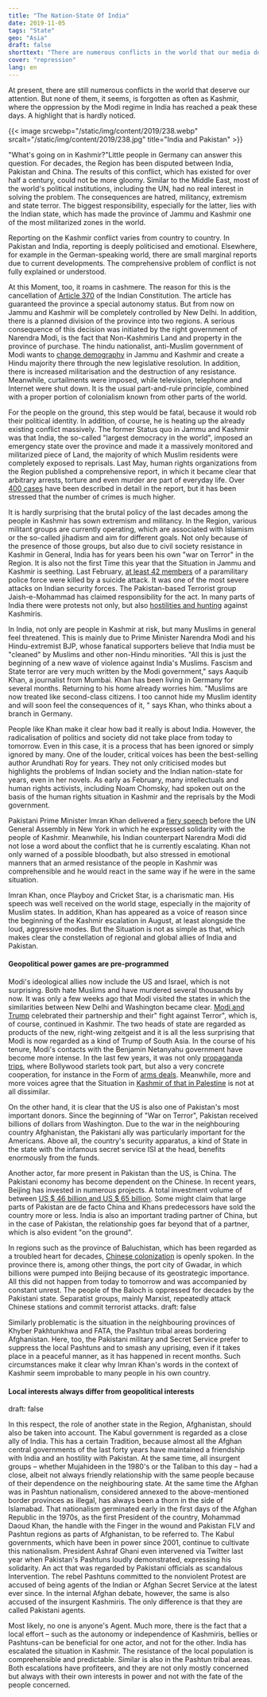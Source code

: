 ```yaml
---
title: "The Nation-State Of India"
date: 2019-11-05
tags: "State"
geo: "Asia"
draft: false
shorttext: "There are numerous conflicts in the world that our media do not pay attention to. This also includes India, a Nationalist wants to abolish minorities."
cover: "repression"
lang: en
---
```


At present, there are still numerous conflicts in the world that deserve our attention. But none of them, it seems, is forgotten as often as Kashmir, where the oppression by the Modi regime in India has reached a peak these days. A highlight that is hardly noticed.

{{< image srcwebp="/static/img/content/2019/238.webp" srcalt="/static/img/content/2019/238.jpg" title="India and Pakistan" >}}

"What's going on in Kashmir?"Little people in Germany can answer this question. For decades, the Region has been disputed between India, Pakistan and China. The results of this conflict, which has existed for over half a century, could not be more gloomy. Similar to the Middle East, most of the world's political institutions, including the UN, had no real interest in solving the problem. The consequences are hatred, militancy, extremism and state terror. The biggest responsibility, especially for the latter, lies with the Indian state, which has made the province of Jammu and Kashmir one of the most militarized zones in the world.

Reporting on the Kashmir conflict varies from country to country. In Pakistan and India, reporting is deeply politicised and emotional. Elsewhere, for example in the German-speaking world, there are small marginal reports due to current developments. The comprehensive problem of conflict is not fully explained or understood.

At this Moment, too, it roams in cashmere. The reason for this is the cancellation of [Article 370](https://edition.cnn.com/2019/08/05/asia/india-pakistan-kashmir-intl-hnk/index.html "Kashmir in lockdown as India reveals plan to change state's status") of the Indian Constitution. The article has guaranteed the province a special autonomy status. But from now on Jammu and Kashmir will be completely controlled by New Delhi. In addition, there is a planned division of the province into two regions. A serious consequence of this decision was initiated by the right government of Narendra Modi, is the fact that Non-Kashmiris Land and property in the province of purchase. The hindu nationalist, anti-Muslim government of Modi wants to [change demography](https://www.trtworld.com/opinion/and-kashmiris-shall-immediately-cease-to-exist-28778 "And Kashmiris shall immediately cease to exist") in Jammu and Kashmir and create a Hindu majority there through the new legislative resolution. In addition, there is increased militarisation and the destruction of any resistance. Meanwhile, curtailments were imposed, while television, telephone and Internet were shut down. It is the usual part-and-rule principle, combined with a proper portion of colonialism known from other parts of the world.

For the people on the ground, this step would be fatal, because it would rob their political identity. In addition, of course, he is heating up the already existing conflict massively. The former Status quo in Jammu and Kashmir was that India, the so-called "largest democracy in the world", imposed an emergency state over the province and made it a massively monitored and militarized piece of Land, the majority of which Muslim residents were completely exposed to reprisals. Last May, human rights organizations from the Region published a comprehensive report, in which it became clear that arbitrary arrests, torture and even murder are part of everyday life. Over [400 cases](https://theintercept.com/2019/05/26/india-kashmir-torture/ "THE INDIAN GOVERNMENT HAS SYSTEMATICALLY USED TORTURE TO CRUSH OPPOSITION IN KASHMIR, NEW REPORT FINDS") have been described in detail in the report, but it has been stressed that the number of crimes is much higher.

It is hardly surprising that the brutal policy of the last decades among the people in Kashmir has sown extremism and militancy. In the Region, various militant groups are currently operating, which are associated with Islamism or the so-called jihadism and aim for different goals. Not only because of the presence of those groups, but also due to civil society resistance in Kashmir in General, India has for years been his own "war on Terror" in the Region. It is also not the first Time this year that the Situation in Jammu and Kashmir is seething. Last February, [at least 42 members](https://www.aljazeera.com/news/2019/02/indian-security-forces-killed-kashmir-blast-reports-190214110644498.html "Kashmir suicide attack kills dozens of Indian security forces") of a paramilitary police force were killed by a suicide attack. It was one of the most severe attacks on Indian security forces. The Pakistan-based Terrorist group Jaish-e-Mohammad has claimed responsibility for the act. In many parts of India there were protests not only, but also [hostilities and hunting](https://www.aljazeera.com/news/2019/02/fear-grips-kashmiris-living-india-deadly-suicide-attack-190216150244206.html "Fear grips Kashmiris living in India after deadly suicide attack") against Kashmiris.

In India, not only are people in Kashmir at risk, but many Muslims in general feel threatened. This is mainly due to Prime Minister Narendra Modi and his Hindu-extremist BJP, whose fanatical supporters believe that India must be "cleaned" by Muslims and other non-Hindu minorities. "All this is just the beginning of a new wave of violence against India's Muslims. Fascism and State terror are very much written by the Modi government," says Aaquib Khan, a journalist from Mumbai. Khan has been living in Germany for several months. Returning to his home already worries him. "Muslims are now treated like second-class citizens. I too cannot hide my Muslim identity and will soon feel the consequences of it, " says Khan, who thinks about a branch in Germany.

People like Khan make it clear how bad it really is about India. However, the radicalisation of politics and society did not take place from today to tomorrow. Even in this case, it is a process that has been ignored or simply ignored by many. One of the louder, critical voices has been the best-selling author Arundhati Roy for years. They not only criticised modes but highlights the problems of Indian society and the Indian nation-state for years, even in her novels. As early as February, many intellectuals and human rights activists, including Noam Chomsky, had spoken out on the basis of the human rights situation in Kashmir and the reprisals by the Modi government.

Pakistani Prime Minister Imran Khan delivered a [fiery speech](https://www.nytimes.com/2019/09/27/world/asia/khan-modi-united-nations.html "Imran Khan Warns of Kashmir ‘Blood Bath’ in Emotional U.N. Speech") before the UN General Assembly in New York in which he expressed solidarity with the people of Kashmir. Meanwhile, his Indian counterpart Narendra Modi did not lose a word about the conflict that he is currently escalating. Khan not only warned of a possible bloodbath, but also stressed in emotional manners that an armed resistance of the people in Kashmir was comprehensible and he would react in the same way if he were in the same situation.

Imran Khan, once Playboy and Cricket Star, is a charismatic man. His speech was well received on the world stage, especially in the majority of Muslim states. In addition, Khan has appeared as a voice of reason since the beginning of the Kashmir escalation in August, at least alongside the loud, aggressive modes. But the Situation is not as simple as that, which makes clear the constellation of regional and global allies of India and Pakistan.

#### Geopolitical power games are pre-programmed

Modi's ideological allies now include the US and Israel, which is not surprising. Both hate Muslims and have murdered several thousands by now. It was only a few weeks ago that Modi visited the states in which the similarities between New Delhi and Washington became clear. [Modi and Trump](https://www.bbc.com/news/world-us-canada-49788492 "‘Howdy, Modi!’: Trump hails Indian PM at ‘historic’ Texas rally") celebrated their partnership and their" fight against Terror", which is, of course, continued in Kashmir. The two heads of state are regarded as products of the new, right-wing zeitgeist and it is all the less surprising that Modi is now regarded as a kind of Trump of South Asia. In the course of his tenure, Modi's contacts with the Benjamin Netanyahu government have become more intense. In the last few years, it was not only [propaganda trips](https://www.ndtv.com/entertainment/benjamin-netanyahus-bollywood-selfie-with-amitabh-bachchan-aishwarya-and-other-stars-1802012 "Benjamin Netanyahu's Bollywood Selfie With Amitabh Bachchan, Aishwarya And Other Stars"), where Bollywood starlets took part, but also a very concrete cooperation, for instance in the Form of [arms deals](https://www.middleeastmonitor.com/20190712-israel-arms-company-signs-100m-missile-deal-with-india-army/ "Israel arms company signs $100m missile deal with India army"). Meanwhile, more and more voices agree that the Situation in [Kashmir of that in Palestine](https://972mag.com/kashmir-india-israel-palestine-occupation/142735/ "What's happening in Kashmir looks a lot like Israel's rule over Palestine") is not at all dissimilar.

On the other hand, it is clear that the US is also one of Pakistan's most important donors. Since the beginning of "War on Terror", Pakistan received billions of dollars from Washington. Due to the war in the neighbouring country Afghanistan, the Pakistani ally was particularly important for the Americans. Above all, the country's security apparatus, a kind of State in the state with the infamous secret service ISI at the head, benefits enormously from the funds.

Another actor, far more present in Pakistan than the US, is China. The Pakistani economy has become dependent on the Chinese. In recent years, Beijing has invested in numerous projects. A total investment volume of between [US $ 46 billion and US $ 65 billion](https://www.thehindu.com/news/international/xi-jinping-visit-to-pakistan-preview/article7114980.ece "Xi comes calling to Pakistan, bearing gifts worth $45 billion"). Some might claim that large parts of Pakistan are de facto China and Khans predecessors have sold the country more or less. India is also an important trading partner of China, but in the case of Pakistan, the relationship goes far beyond that of a partner, which is also evident "on the ground".

In regions such as the province of Baluchistan, which has been regarded as a troubled heart for decades, [Chinese colonization](https://www.business-standard.com/article/news-ani/cpec-turning-balochistan-into-chinese-colony-says-baloch-leader-118112500493_1.html "CPEC turning Balochistan into Chinese colony, says Baloch leader") is openly spoken. In the province there is, among other things, the port city of Gwadar, in which billions were pumped into Beijing because of its geostrategic importance. All this did not happen from today to tomorrow and was accompanied by constant unrest. The people of the Baloch is oppressed for decades by the Pakistani state. Separatist groups, mainly Marxist, repeatedly attack Chinese stations and commit terrorist attacks.
draft: false

Similarly problematic is the situation in the neighbouring provinces of Khyber Pakhtunkhwa and FATA, the Pashtun tribal areas bordering Afghanistan. Here, too, the Pakistani military and Secret Service prefer to suppress the local Pashtuns and to smash any uprising, even if it takes place in a peaceful manner, as it has happened in recent months. Such circumstances make it clear why Imran Khan's words in the context of Kashmir seem improbable to many people in his own country.

#### Local interests always differ from geopolitical interests
draft: false

In this respect, the role of another state in the Region, Afghanistan, should also be taken into account. The Kabul government is regarded as a close ally of India. This has a certain Tradition, because almost all the Afghan central governments of the last forty years have maintained a friendship with India and an hostility with Pakistan. At the same time, all insurgent groups – whether Mujahideen in the 1980's or the Taliban to this day – had a close, albeit not always friendly relationship with the same people because of their dependence on the neighbouring state. At the same time the Afghan was in Pashtun nationalism, considered annexed to the above-mentioned border provinces as illegal, has always been a thorn in the side of Islamabad. That nationalism germinated early in the first days of the Afghan Republic in the 1970s, as the first President of the country, Mohammad Daoud Khan, the handle with the Finger in the wound and Pakistan FLV and Pashtun regions as parts of Afghanistan, to be referred to. The Kabul governments, which have been in power since 2001, continue to cultivate this nationalism. President Ashraf Ghani even intervened via Twitter last year when Pakistan's Pashtuns loudly demonstrated, expressing his solidarity. An act that was regarded by Pakistani officials as scandalous Intervention. The rebel Pashtuns committed to the nonviolent Protest are accused of being agents of the Indian or Afghan Secret Service at the latest ever since. In the internal Afghan debate, however, the same is also accused of the insurgent Kashmiris. The only difference is that they are called Pakistani agents.

Most likely, no one is anyone's Agent. Much more, there is the fact that a local effort – such as the autonomy or independence of Kashmiris, bellies or Pashtuns-can be beneficial for one actor, and not for the other. India has escalated the situation in Kashmir. The resistance of the local population is comprehensible and predictable. Similar is also in the Pashtun tribal areas. Both escalations have profiteers, and they are not only mostly concerned but always with their own interests in power and not with the fate of the people concerned.

